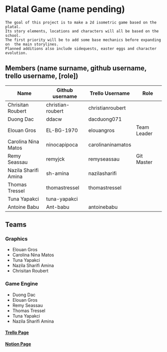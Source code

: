 # Platal Game (name pending)

    The goal of this project is to make a 2d isometric game based on the platal. 
    Its story elements, locations and characters will all be based on the school.
    The first priority will be to add some base mechanics before expanding on  the main storylines.
    Planned additions also include sidequests, easter eggs and character evolution.


## Members (name surname, github username, trello username, [role])

| Name                 | Github username   | Trello Username   | Role        |
| -------------------- | ----------------- | ----------------- | ----------- |
| Chrisitan Roubert    | christian-roubert | christianroubert  |             |
| Duong Dac            | ddacw             | dacduong071       |             |
| Elouan Gros          | EL-BG-1970        | elouangros        | Team Leader |
| Carolina Nina Matos  | ninocapipoca      | carolinaninamatos |             |
| Remy Seassau         | remyjck           | remyseassau       | Git Master  |
| Nazila Sharifi Amina | sh-amina          | nazilasharifi     |             |
| Thomas Tressel       | thomastressel     | thomastressel     |             |
| Tuna Yapakci         | tuna-yapakci      |                   |             |
| Antoine Babu         | Ant-babu          | antoinebabu       |             |


## Teams

### Graphics

- Elouan Gros
- Carolina Nina Matos
- Tuna Yapakci
- Nazila Sharifi Amina
- Chrisitan Roubert


### Game Engine

- Duong Dac
- Elouan Gros
- Remy Seassau
- Thomas Tressel
- Tuna Yapakci
- Nazila Sharifi Amina

#### [Trello Page](https://trello.com/b/yN1MSB1b/platal-game)
#### [Notion Page](https://www.notion.so/Preliminary-notes-1cfb63b026dd48b6ae74da4d36dd5983)
